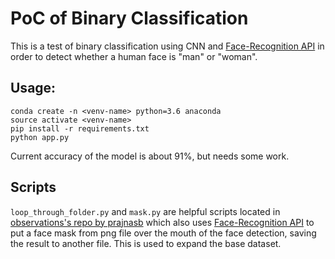 # PoC of Binary Classification

This is a test of binary classification using CNN and [Face-Recognition API](https://pypi.org/project/face-recognition/) in order to detect whether a human face is "man" or "woman".

## Usage:
```
conda create -n <venv-name> python=3.6 anaconda
source activate <venv-name>
pip install -r requirements.txt
python app.py
```

Current accuracy of the model is about 91%, but needs some work.

## Scripts

`loop_through_folder.py` and `mask.py` are helpful scripts located in [observations's repo by prajnasb](https://github.com/prajnasb/observations/blob/master/mask_classifier/Data_Generator) which also uses [Face-Recognition API](https://pypi.org/project/face-recognition/) to put a face mask from png file over the mouth of the face detection, saving the result to another file. This is used to expand the base dataset.